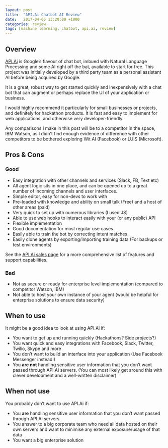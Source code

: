```yaml
---
layout: post
title:  "API.Ai Chatbot AI Review"
date:   2017-04-05 13:20:00 +1000
categories: review
tags: [machine learning, chatbot, api.ai, review]
---
```


## Overview
[API.Ai](https://api.ai/) is Google’s flavour of chat bot, imbued with Natural Language Processing and some AI right off the bat, available to start for free. This project was initially developed by a third party team as a personal assistant AI before being acquired by Google.

It is a great, robust way to get started quickly and inexpensively with a chat bot that can augment or perhaps replace the UI of your application or business.

I would highly recommend it particularly for small businesses or projects, and definitely for hackathon products. It is fast and easy to implement for web applications, and otherwise very developer-friendly.

Any comparisons I make in this post will be to a competitor in the space, IBM Watson, as I didn’t find enough evidence of difference with other competitors to be bothered exploring Wit AI (Facebook) or LUIS (Microsoft).

## Pros & Cons

### Good
* Easy integration with other channels and services (Slack, FB, Text etc)
* All agent logic sits in one place, and can be opened up to a great number of incoming channels and user interfaces.
* Simple editor, easy for non-devs to work with
* Pre-loaded with knowledge and ability on small talk (Free) and a host of other areas (paid)
* Very quick to set up with numerous libraries (I used JS)
* Able to use web hooks to interact easily with your (or any public) API
* Flexible implementation
* Good documentation for most regular use cases
* Easily able to train the bot by correcting intent matches
* Easily clone agents by exporting/importing training data (For backups or test environments)

See the [API.Ai sales page](https://api.ai/) for a more comprehensive list of features and support capabilities.

### Bad
* Not as secure or ready for enterprise level implementation (compared to competitor Watson, IBM)
* Not able to host your own instance of your agent (would be helpful for enterprise solutions to ensure data security)

## When to use
It might be a good idea to look at using API.Ai if:

* You want to get up and running quickly (Hackathons? Side projects?)
* You want  quick and easy integrations with Facebook, Slack, Twitter, Twilio, Skype and more
* You don’t want to build an interface into your application (Use Facebook Messenger instead!)
* You **are not** handling sensitive user information that you don’t want passed through API.Ai servers. (You can most likely get around this with clever development and a well-written disclaimer)

## When not use
You probably don’t want to use API.Ai if:

* You **are** handling sensitive user information that you don’t want passed through API.Ai servers
* You answer to a big corporate team who need all data hosted on their own servers and want to minimise any external exposure/usage of that data
* You want a big enterprise solution




